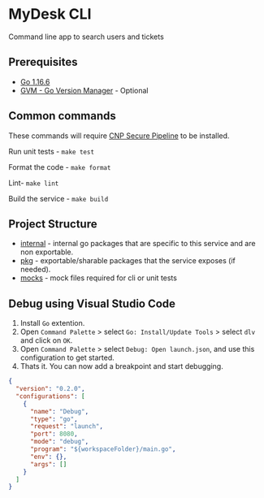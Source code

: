 # MyDesk CLI

Command line app to search users and tickets <br/>

## Prerequisites

- [Go 1.16.6](https://golang.org)
- [GVM - Go Version Manager](https://github.com/moovweb/gvm) - Optional

## Common commands

These commands will require [CNP Secure Pipeline](https://github.latitudefinancial.com/Latitude/cnp-secure-pipeline) to be installed.

Run unit tests - `make test`

Format the code - `make format`

Lint- `make lint`

Build the service - `make build`

## Project Structure

- [internal](./internal) - internal go packages that are specific to this service and are non exportable.
- [pkg](./pkg) - exportable/sharable packages that the service exposes (if needed).
- [mocks](./mocks) - mock files required for cli or unit tests

## Debug using Visual Studio Code

1. Install `Go` extention.
2. Open `Command Palette` > select `Go: Install/Update Tools` > select `dlv` and click on `OK`.
3. Open `Command Palette` > select `Debug: Open launch.json`, and use this configuration to get started.
4. Thats it. You can now add a breakpoint and start debugging.

```json
{
  "version": "0.2.0",
  "configurations": [
    {
      "name": "Debug",
      "type": "go",
      "request": "launch",
      "port": 8080,
      "mode": "debug",
      "program": "${workspaceFolder}/main.go",
      "env": {},
      "args": []
    }
  ]
}
```
